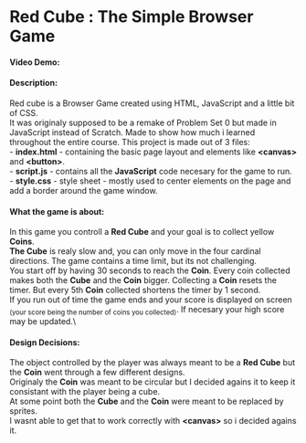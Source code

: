 # Red Cube : The Simple Browser Game
#### Video Demo:  <URL HERE>
#### Description:
Red cube is a Browser Game created using HTML, JavaScript and a little bit of CSS.\
It was originaly supposed to be a remake of Problem Set 0 but made in JavaScript instead of Scratch. 
Made to show how much i learned throughout the entire course. 
This project is made out of 3 files:  
    \- **index.html** - containing the basic page layout and elements like **\<canvas\>** and **\<button\>**.\
    \- **script.js** - contains all the **JavaScript** code necesary for the game to run.\
    \- **style.css** - style sheet - mostly used to center elements on the page and add a border around the game window.
#### What the game is about:
In this game you controll a **Red Cube** and your goal is to collect yellow **Coins**.\
**The Cube** is realy slow and, you can only move in the four cardinal directions. The game contains a time limit, but its not challenging.\
You start off by having 30 seconds to reach the **Coin**. Every coin collected makes both the **Cube** and the **Coin** bigger. Collecting a **Coin** resets the timer. But every 5th **Coin** collected shortens the timer by 1 second.\
If you run out of time the game ends and your score is displayed on screen <sub>(your score being the number of coins you collected)</sub>. If necesary your high score may be updated.\
#### Design Decisions:
The object controlled by the player was always meant to be a **Red Cube** but the **Coin** went through a few different designs.\
Originaly the **Coin** was meant to be circular but I decided agains it to keep it consistant with the player being a cube.\
At some point both the **Cube** and the **Coin** were meant to be replaced by sprites.\
I wasnt able to get that to work correctly with **\<canvas\>** so i decided agains it.